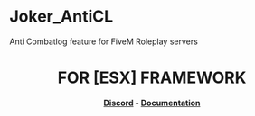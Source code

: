 # Joker_AntiCL
Anti Combatlog feature for FiveM Roleplay servers

<h1 align='center'>FOR [ESX] FRAMEWORK</a></h1><p align='center'><b><a href='https://discord.esx-framework.org/'>Discord</a> - <a href='https://documentation.esx-framework.org/legacy/installation'>Documentation</a></b></h5>
